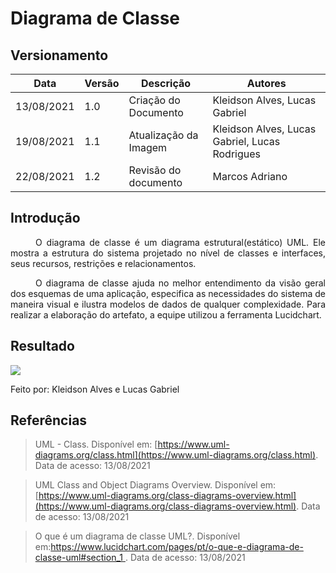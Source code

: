 # Diagrama de Classe

## Versionamento
| Data | Versão | Descrição | Autores |
| -------- | -------- | -------- | ---|
|   13/08/2021   |  1.0    |  Criação do Documento    | Kleidson Alves, Lucas Gabriel
| 19/08/2021 | 1.1 | Atualização da Imagem | Kleidson Alves, Lucas Gabriel, Lucas Rodrigues
| 22/08/2021 | 1.2 | Revisão do documento | Marcos Adriano

## Introdução
<div style="text-indent: 40px; text-align: justify">
<p>
O diagrama de classe é um diagrama estrutural(estático) UML. Ele mostra a estrutura do sistema projetado no nível de classes e interfaces, seus recursos, restrições e relacionamentos.
</p>
<p>
O diagrama de classe ajuda no melhor entendimento da visão geral dos esquemas de uma aplicação, especifica as necessidades do sistema de maneira visual e ilustra modelos de dados de qualquer complexidade. Para realizar a elaboração do artefato, a equipe utilizou a ferramenta Lucidchart.
</p>
</div>

## Resultado

[![](https://i.imgur.com/VDlHHIl.png)](https://i.imgur.com/VDlHHIl.png)


<p>Feito por: Kleidson Alves e Lucas Gabriel</p>


## Referências
> UML - Class. Disponível em: [https://www.uml-diagrams.org/class.html](https://www.uml-diagrams.org/class.html). Data de acesso: 13/08/2021

> UML Class and Object Diagrams Overview. Disponível em:[https://www.uml-diagrams.org/class-diagrams-overview.html](https://www.uml-diagrams.org/class-diagrams-overview.html). Data de acesso: 13/08/2021


> O que é um diagrama de classe UML?. Disponível em:[https://www.lucidchart.com/pages/pt/o-que-e-diagrama-de-classe-uml#section_1
](https://www.lucidchart.com/pages/pt/o-que-e-diagrama-de-classe-uml#section_1). Data de acesso: 13/08/2021
